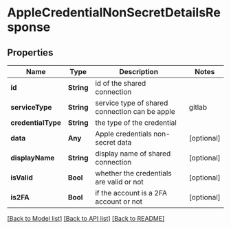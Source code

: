 # AppleCredentialNonSecretDetailsResponse

## Properties
Name | Type | Description | Notes
------------ | ------------- | ------------- | -------------
**id** | **String** | id of the shared connection | 
**serviceType** | **String** | service type of shared connection can be apple|gitlab|googleplay|jira | 
**credentialType** | **String** | the type of the credential | 
**data** | **Any** | Apple credentials non-secret data | [optional] 
**displayName** | **String** | display name of shared connection | [optional] 
**isValid** | **Bool** | whether the credentials are valid or not | [optional] 
**is2FA** | **Bool** | if the account is a 2FA account or not | [optional] 

[[Back to Model list]](../README.md#documentation-for-models) [[Back to API list]](../README.md#documentation-for-api-endpoints) [[Back to README]](../README.md)


